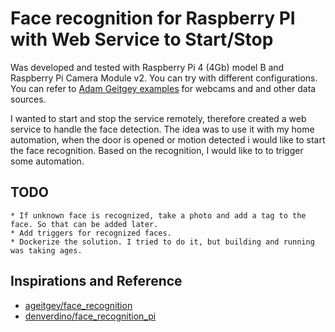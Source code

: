 # Face recognition for Raspberry PI with Web Service to Start/Stop

Was developed and tested with Raspberry Pi 4 (4Gb) model B and Raspberry Pi Camera Module v2.
You can try with different configurations. You can refer to [Adam Geitgey examples](https://github.com/ageitgey/face_recognition/tree/master/examples) for webcams and and other data sources.

I wanted to start and stop the service remotely, therefore created a web service to handle the face detection.
The idea was to use it with my home automation, when the door is opened or motion detected i would like to start the face recognition. Based on the recognition, I would like to to trigger some automation.

## TODO
    * If unknown face is recognized, take a photo and add a tag to the face. So that can be added later.
    * Add triggers for recognized faces.
    * Dockerize the solution. I tried to do it, but building and running was taking ages. 

## Inspirations and Reference
   * [ageitgey/face_recognition](https://github.com/ageitgey/face_recognition)
   * [denverdino/face_recognition_pi](https://github.com/denverdino/face_recognition_pi)
